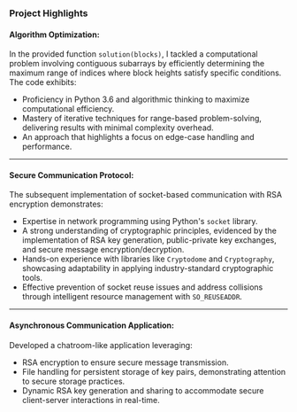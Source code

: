 
### **Project Highlights**

#### **Algorithm Optimization:**
In the provided function `solution(blocks)`, I tackled a computational problem involving contiguous subarrays by efficiently determining the maximum range of indices where block heights satisfy specific conditions. The code exhibits:
- Proficiency in Python 3.6 and algorithmic thinking to maximize computational efficiency.
- Mastery of iterative techniques for range-based problem-solving, delivering results with minimal complexity overhead.
- An approach that highlights a focus on edge-case handling and performance.

---

#### **Secure Communication Protocol:**
The subsequent implementation of socket-based communication with RSA encryption demonstrates:
- Expertise in network programming using Python's `socket` library.
- A strong understanding of cryptographic principles, evidenced by the implementation of RSA key generation, public-private key exchanges, and secure message encryption/decryption.
- Hands-on experience with libraries like `Cryptodome` and `Cryptography`, showcasing adaptability in applying industry-standard cryptographic tools.
- Effective prevention of socket reuse issues and address collisions through intelligent resource management with `SO_REUSEADDR`.

---

#### **Asynchronous Communication Application:**
Developed a chatroom-like application leveraging:
- RSA encryption to ensure secure message transmission.
- File handling for persistent storage of key pairs, demonstrating attention to secure storage practices.
- Dynamic RSA key generation and sharing to accommodate secure client-server interactions in real-time.

